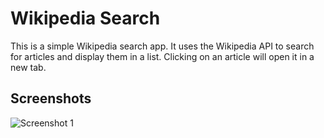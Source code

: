 # Wikipedia Search

This is a simple Wikipedia search app. It uses the Wikipedia API to search for articles and display them in a list. Clicking on an article will open it in a new tab.

## Screenshots

![Screenshot 1](./screenshot/wikipedia.gif)
